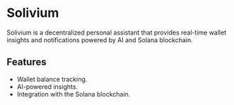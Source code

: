 # Solivium
Solivium is a decentralized personal assistant that provides real-time wallet insights and notifications powered by AI and Solana blockchain.

## Features
- Wallet balance tracking.
- AI-powered insights.
- Integration with the Solana blockchain.
